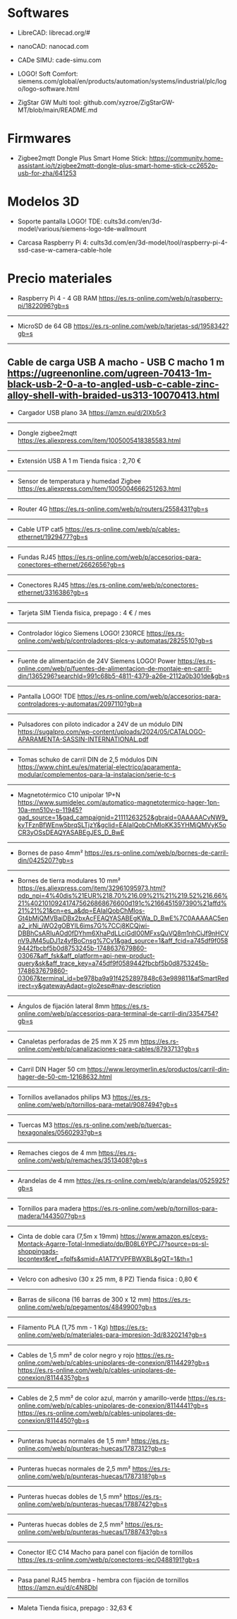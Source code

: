 # Softwares

- LibreCAD: librecad.org/#

- nanoCAD: nanocad.com

- CADe SIMU: cade-simu.com

- LOGO! Soft Comfort: siemens.com/global/en/products/automation/systems/industrial/plc/logo/logo-software.html

- ZigStar GW Multi tool: github.com/xyzroe/ZigStarGW-MT/blob/main/README.md


# Firmwares

- Zigbee2mqtt Dongle Plus Smart Home Stick: https://community.home-assistant.io/t/zigbee2mqtt-dongle-plus-smart-home-stick-cc2652p-usb-for-zha/641253


# Modelos 3D

- Soporte pantalla LOGO! TDE: cults3d.com/en/3d-model/various/siemens-logo-tde-wallmount

- Carcasa Raspberry Pi 4: cults3d.com/en/3d-model/tool/raspberry-pi-4-ssd-case-w-camera-cable-hole


# Precio materiales

-	Raspberry Pi 4 - 4 GB RAM
https://es.rs-online.com/web/p/raspberry-pi/1822096?gb=s
-----------------------------------------------------------------------------------------------------------------------------
-	MicroSD de 64 GB
https://es.rs-online.com/web/p/tarjetas-sd/1958342?gb=s
-----------------------------------------------------------------------------------------------------------------------------
Cable de carga USB A macho - USB C macho 1 m
https://ugreenonline.com/ugreen-70413-1m-black-usb-2-0-a-to-angled-usb-c-cable-zinc-alloy-shell-with-braided-us313-10070413.html
-----------------------------------------------------------------------------------------------------------------------------
-	Cargador USB plano 3A
https://amzn.eu/d/2IXb5r3
-----------------------------------------------------------------------------------------------------------------------------
-	Dongle zigbee2mqtt
https://es.aliexpress.com/item/1005005418385583.html
-----------------------------------------------------------------------------------------------------------------------------
-	Extensión USB A 1 m
Tienda fisica : 2,70 €
-----------------------------------------------------------------------------------------------------------------------------
-	Sensor de temperatura y humedad Zigbee
https://es.aliexpress.com/item/1005004666251263.html
-----------------------------------------------------------------------------------------------------------------------------
-	Router 4G
https://es.rs-online.com/web/p/routers/2558431?gb=s
-----------------------------------------------------------------------------------------------------------------------------
-	Cable UTP cat5
https://es.rs-online.com/web/p/cables-ethernet/1929477?gb=s
-----------------------------------------------------------------------------------------------------------------------------
-	Fundas RJ45
https://es.rs-online.com/web/p/accesorios-para-conectores-ethernet/2662656?gb=s
-----------------------------------------------------------------------------------------------------------------------------
-	Conectores RJ45
https://es.rs-online.com/web/p/conectores-ethernet/3316386?gb=s
-----------------------------------------------------------------------------------------------------------------------------
-	Tarjeta SIM
Tienda fisica, prepago : 4 € / mes
-----------------------------------------------------------------------------------------------------------------------------
-	Controlador lógico Siemens LOGO! 230RCE
https://es.rs-online.com/web/p/controladores-plcs-y-automatas/2825510?gb=s
-----------------------------------------------------------------------------------------------------------------------------
-	Fuente de alimentación de 24V Siemens LOGO! Power
https://es.rs-online.com/web/p/fuentes-de-alimentacion-de-montaje-en-carril-din/1365296?searchId=991c68b5-4811-4379-a26e-2112a0b301de&gb=s
-----------------------------------------------------------------------------------------------------------------------------
-	Pantalla LOGO! TDE
https://es.rs-online.com/web/p/accesorios-para-controladores-y-automatas/2097110?gb=a
-----------------------------------------------------------------------------------------------------------------------------
-	Pulsadores con piloto indicador a 24V de un módulo DIN
https://sugalpro.com/wp-content/uploads/2024/05/CATALOGO-APARAMENTA-SASSIN-INTERNATIONAL.pdf
-----------------------------------------------------------------------------------------------------------------------------
-	Tomas schuko de carril DIN de 2,5 módulos DIN
https://www.chint.eu/es/material-electrico/aparamenta-modular/complementos-para-la-instalacion/serie-tc-s
-----------------------------------------------------------------------------------------------------------------------------
-	Magnetotérmico C10 unipolar 1P+N
https://www.sumidelec.com/automatico-magnetotermico-hager-1pn-10a-mn510v-p-11945?gad_source=1&gad_campaignid=21111263252&gbraid=0AAAAACvNW9_kyTFznBfWEnw5brqSLTjzY&gclid=EAIaIQobChMIoKK35YHMjQMVyK5oCR3yOSsDEAQYASABEgJES_D_BwE
-----------------------------------------------------------------------------------------------------------------------------
-	Bornes de paso 4mm²
https://es.rs-online.com/web/p/bornes-de-carril-din/0425207?gb=s
-----------------------------------------------------------------------------------------------------------------------------
-	Bornes de tierra modulares 10 mm²
https://es.aliexpress.com/item/32961095973.html?pdp_npi=4%40dis%21EUR%218.70%216.09%21%21%219.52%216.66%21%402101092417475626868676600d191c%2166451597390%21affd%21%21%21&cn=es_a&dp=EAIaIQobChMIos-Gt4bMjQMVBaiDBx2bxAcFEAQYASABEgKWa_D_BwE%7C0AAAAAC5ena2_jrNi_iWO2gOBYIL6ims7G%7CCj8KCQjwi-DBBhCsARIuAOd0fDYhm6XhaPdLLciGdI00MFxsQuVQ8m1nhCiJf9nHCVnV9JM45uDJ1z4yfBoCnsg%7Cv1&gad_source=1&aff_fcid=a745df9f0589442fbcbf5b0d8753245b-1748637679860-03067&aff_fsk&aff_platform=api-new-product-query&sk&aff_trace_key=a745df9f0589442fbcbf5b0d8753245b-1748637679860-03067&terminal_id=be978ba9a91f4252897848c63e989811&afSmartRedirect=y&gatewayAdapt=glo2esp#nav-description
-----------------------------------------------------------------------------------------------------------------------------
-	Ángulos de fijación lateral 8mm
https://es.rs-online.com/web/p/accesorios-para-terminal-de-carril-din/3354754?gb=s
-----------------------------------------------------------------------------------------------------------------------------
-	Canaletas perforadas de 25 mm X 25 mm
https://es.rs-online.com/web/p/canalizaciones-para-cables/8793713?gb=s
-----------------------------------------------------------------------------------------------------------------------------
-	Carril DIN Hager 50 cm
https://www.leroymerlin.es/productos/carril-din-hager-de-50-cm-12168632.html
-----------------------------------------------------------------------------------------------------------------------------
-	Tornillos avellanados philips M3
https://es.rs-online.com/web/p/tornillos-para-metal/9087494?gb=s
-----------------------------------------------------------------------------------------------------------------------------
-	Tuercas M3
https://es.rs-online.com/web/p/tuercas-hexagonales/0560293?gb=s
-----------------------------------------------------------------------------------------------------------------------------
-	Remaches ciegos de 4 mm
https://es.rs-online.com/web/p/remaches/3513408?gb=s
-----------------------------------------------------------------------------------------------------------------------------
-	Arandelas de 4 mm
https://es.rs-online.com/web/p/arandelas/0525925?gb=s
-----------------------------------------------------------------------------------------------------------------------------
-	Tornillos para madera
https://es.rs-online.com/web/p/tornillos-para-madera/1443507?gb=s
-----------------------------------------------------------------------------------------------------------------------------
-	Cinta de doble cara (7,5m x 19mm)
https://www.amazon.es/ceys-Montack-Agarre-Total-Inmediato/dp/B08L6YPCJ7?source=ps-sl-shoppingads-lpcontext&ref_=fplfs&smid=A1AT7YVPFBWXBL&gQT=1&th=1
-----------------------------------------------------------------------------------------------------------------------------
-	Velcro con adhesivo (30 x 25 mm, 8 PZ)
Tienda fisica : 0,80 €
-----------------------------------------------------------------------------------------------------------------------------
-	Barras de silicona (16 barras de 300 x 12 mm)
https://es.rs-online.com/web/p/pegamentos/4849900?gb=s
-----------------------------------------------------------------------------------------------------------------------------
-	Filamento PLA (1,75 mm - 1 Kg)
https://es.rs-online.com/web/p/materiales-para-impresion-3d/8320214?gb=s
-----------------------------------------------------------------------------------------------------------------------------
-	Cables de 1,5 mm² de color negro y rojo
https://es.rs-online.com/web/p/cables-unipolares-de-conexion/8114429?gb=s
https://es.rs-online.com/web/p/cables-unipolares-de-conexion/8114435?gb=s
-----------------------------------------------------------------------------------------------------------------------------
-	Cables de 2,5 mm² de color azul, marrón y amarillo-verde
https://es.rs-online.com/web/p/cables-unipolares-de-conexion/8114441?gb=s
https://es.rs-online.com/web/p/cables-unipolares-de-conexion/8114450?gb=s
-----------------------------------------------------------------------------------------------------------------------------
-	Punteras huecas normales de 1,5 mm²
https://es.rs-online.com/web/p/punteras-huecas/1787312?gb=s
-----------------------------------------------------------------------------------------------------------------------------
-	Punteras huecas normales de 2,5 mm²
https://es.rs-online.com/web/p/punteras-huecas/1787318?gb=s
-----------------------------------------------------------------------------------------------------------------------------
-	Punteras huecas dobles de 1,5 mm²
https://es.rs-online.com/web/p/punteras-huecas/1788742?gb=s
-----------------------------------------------------------------------------------------------------------------------------
-	Punteras huecas dobles de 2,5 mm²
https://es.rs-online.com/web/p/punteras-huecas/1788743?gb=s
-----------------------------------------------------------------------------------------------------------------------------
-	Conector IEC C14 Macho para panel con fijación de tornillos
https://es.rs-online.com/web/p/conectores-iec/0488191?gb=s
-----------------------------------------------------------------------------------------------------------------------------
-	Pasa panel RJ45 hembra - hembra con fijación de tornillos
https://amzn.eu/d/c4N8Dbl
-----------------------------------------------------------------------------------------------------------------------------
-	Maleta
Tienda fisica, prepago : 32,63 €
